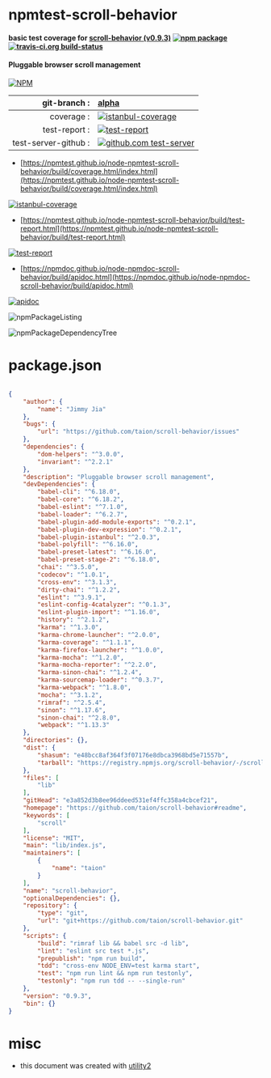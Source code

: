 # npmtest-scroll-behavior

#### basic test coverage for  [scroll-behavior (v0.9.3)](https://github.com/taion/scroll-behavior#readme)  [![npm package](https://img.shields.io/npm/v/npmtest-scroll-behavior.svg?style=flat-square)](https://www.npmjs.org/package/npmtest-scroll-behavior) [![travis-ci.org build-status](https://api.travis-ci.org/npmtest/node-npmtest-scroll-behavior.svg)](https://travis-ci.org/npmtest/node-npmtest-scroll-behavior)

#### Pluggable browser scroll management

[![NPM](https://nodei.co/npm/scroll-behavior.png?downloads=true&downloadRank=true&stars=true)](https://www.npmjs.com/package/scroll-behavior)

| git-branch : | [alpha](https://github.com/npmtest/node-npmtest-scroll-behavior/tree/alpha)|
|--:|:--|
| coverage : | [![istanbul-coverage](https://npmtest.github.io/node-npmtest-scroll-behavior/build/coverage.badge.svg)](https://npmtest.github.io/node-npmtest-scroll-behavior/build/coverage.html/index.html)|
| test-report : | [![test-report](https://npmtest.github.io/node-npmtest-scroll-behavior/build/test-report.badge.svg)](https://npmtest.github.io/node-npmtest-scroll-behavior/build/test-report.html)|
| test-server-github : | [![github.com test-server](https://npmtest.github.io/node-npmtest-scroll-behavior/GitHub-Mark-32px.png)](https://npmtest.github.io/node-npmtest-scroll-behavior/build/app/index.html) | | build-artifacts : | [![build-artifacts](https://npmtest.github.io/node-npmtest-scroll-behavior/glyphicons_144_folder_open.png)](https://github.com/npmtest/node-npmtest-scroll-behavior/tree/gh-pages/build)|

- [https://npmtest.github.io/node-npmtest-scroll-behavior/build/coverage.html/index.html](https://npmtest.github.io/node-npmtest-scroll-behavior/build/coverage.html/index.html)

[![istanbul-coverage](https://npmtest.github.io/node-npmtest-scroll-behavior/build/screenCapture.buildCi.browser.%252Ftmp%252Fbuild%252Fcoverage.lib.html.png)](https://npmtest.github.io/node-npmtest-scroll-behavior/build/coverage.html/index.html)

- [https://npmtest.github.io/node-npmtest-scroll-behavior/build/test-report.html](https://npmtest.github.io/node-npmtest-scroll-behavior/build/test-report.html)

[![test-report](https://npmtest.github.io/node-npmtest-scroll-behavior/build/screenCapture.buildCi.browser.%252Ftmp%252Fbuild%252Ftest-report.html.png)](https://npmtest.github.io/node-npmtest-scroll-behavior/build/test-report.html)

- [https://npmdoc.github.io/node-npmdoc-scroll-behavior/build/apidoc.html](https://npmdoc.github.io/node-npmdoc-scroll-behavior/build/apidoc.html)

[![apidoc](https://npmdoc.github.io/node-npmdoc-scroll-behavior/build/screenCapture.buildCi.browser.%252Ftmp%252Fbuild%252Fapidoc.html.png)](https://npmdoc.github.io/node-npmdoc-scroll-behavior/build/apidoc.html)

![npmPackageListing](https://npmtest.github.io/node-npmtest-scroll-behavior/build/screenCapture.npmPackageListing.svg)

![npmPackageDependencyTree](https://npmtest.github.io/node-npmtest-scroll-behavior/build/screenCapture.npmPackageDependencyTree.svg)



# package.json

```json

{
    "author": {
        "name": "Jimmy Jia"
    },
    "bugs": {
        "url": "https://github.com/taion/scroll-behavior/issues"
    },
    "dependencies": {
        "dom-helpers": "^3.0.0",
        "invariant": "^2.2.1"
    },
    "description": "Pluggable browser scroll management",
    "devDependencies": {
        "babel-cli": "^6.18.0",
        "babel-core": "^6.18.2",
        "babel-eslint": "^7.1.0",
        "babel-loader": "^6.2.7",
        "babel-plugin-add-module-exports": "^0.2.1",
        "babel-plugin-dev-expression": "^0.2.1",
        "babel-plugin-istanbul": "^2.0.3",
        "babel-polyfill": "^6.16.0",
        "babel-preset-latest": "^6.16.0",
        "babel-preset-stage-2": "^6.18.0",
        "chai": "^3.5.0",
        "codecov": "^1.0.1",
        "cross-env": "^3.1.3",
        "dirty-chai": "^1.2.2",
        "eslint": "^3.9.1",
        "eslint-config-4catalyzer": "^0.1.3",
        "eslint-plugin-import": "^1.16.0",
        "history": "^2.1.2",
        "karma": "^1.3.0",
        "karma-chrome-launcher": "^2.0.0",
        "karma-coverage": "^1.1.1",
        "karma-firefox-launcher": "^1.0.0",
        "karma-mocha": "^1.2.0",
        "karma-mocha-reporter": "^2.2.0",
        "karma-sinon-chai": "^1.2.4",
        "karma-sourcemap-loader": "^0.3.7",
        "karma-webpack": "^1.8.0",
        "mocha": "^3.1.2",
        "rimraf": "^2.5.4",
        "sinon": "^1.17.6",
        "sinon-chai": "^2.8.0",
        "webpack": "^1.13.3"
    },
    "directories": {},
    "dist": {
        "shasum": "e48bcc8af364f3f07176e8dbca3968bd5e71557b",
        "tarball": "https://registry.npmjs.org/scroll-behavior/-/scroll-behavior-0.9.3.tgz"
    },
    "files": [
        "lib"
    ],
    "gitHead": "e3a852d3b8ee96ddeed531ef4ffc358a4cbcef21",
    "homepage": "https://github.com/taion/scroll-behavior#readme",
    "keywords": [
        "scroll"
    ],
    "license": "MIT",
    "main": "lib/index.js",
    "maintainers": [
        {
            "name": "taion"
        }
    ],
    "name": "scroll-behavior",
    "optionalDependencies": {},
    "repository": {
        "type": "git",
        "url": "git+https://github.com/taion/scroll-behavior.git"
    },
    "scripts": {
        "build": "rimraf lib && babel src -d lib",
        "lint": "eslint src test *.js",
        "prepublish": "npm run build",
        "tdd": "cross-env NODE_ENV=test karma start",
        "test": "npm run lint && npm run testonly",
        "testonly": "npm run tdd -- --single-run"
    },
    "version": "0.9.3",
    "bin": {}
}
```



# misc
- this document was created with [utility2](https://github.com/kaizhu256/node-utility2)
